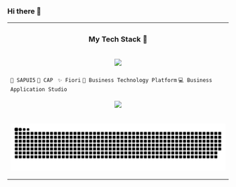 ### Hi there 👋

<table>
  <tr><th colspan="2"><h3>My Tech Stack 🔭</h3></th></tr>
  <tr><td colspan="2" align="center">

<p align="center">
  <a href="https://skillicons.dev">
    <img src="https://skillicons.dev/icons?i=js,html,css,vscode,react,figma" />
  </a>
</p>
  </td></tr>

  <tr>
    <td><code>🧶 SAPUI5</code> <code>🧢 CAP </code> <code>✨ Fiori</code> <code>🚀 Business Technology Platform</code> <code>💻 Business Application Studio</code> </td>
  </tr>

   <tr><td colspan="2"><p align="center">
  <a href="https://skillicons.dev">
    <img src="https://github-readme-stats.vercel.app/api/top-langs/?username=leonikussmaul&layout=compact" />
  </a>
</p></td></tr>

 <tr><td colspan="2"><p align="center">
   
<picture>
  <source media="(prefers-color-scheme: dark)" srcset="https://raw.githubusercontent.com/platane/platane/output/github-contribution-grid-snake-dark.svg">
  <source media="(prefers-color-scheme: light)" srcset="https://raw.githubusercontent.com/platane/platane/output/github-contribution-grid-snake.svg">
  <img alt="github contribution grid snake animation" src="https://raw.githubusercontent.com/platane/platane/output/github-contribution-grid-snake.svg">
</picture>

 </p></td></tr>

</table>


<!--
**leonikussmaul/leonikussmaul** is a ✨ _special_ ✨ repository because its `README.md` (this file) appears on your GitHub profile.
![Leoni's GitHub stats](https://github-readme-stats.vercel.app/api?username=leonikussmaul&show_icons=true&theme=radical)

Here are some ideas to get you started:

- 🔭 I’m currently working on ...
- 🌱 I’m currently learning ...
- 👯 I’m looking to collaborate on ...
- 🤔 I’m looking for help with ...
- 💬 Ask me about ...
- 📫 How to reach me: ...
- 😄 Pronouns: ...
- ⚡ Fun fact: ...
-->
